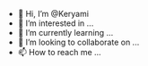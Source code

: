 - 👋 Hi, I’m @Keryami
- 👀 I’m interested in ...
- 🌱 I’m currently learning ...
- 💞️ I’m looking to collaborate on ...
- 📫 How to reach me ...

<!---
Keryami/Keryami is a ✨ special ✨ repository because its `README.md` (this file) appears on your GitHub profile.
You can click the Preview link to take a look at your changes.
--->
